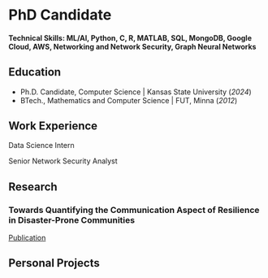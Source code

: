 # PhD Candidate
#### Technical Skills: ML/AI, Python, C, R, MATLAB, SQL, MongoDB, Google Cloud, AWS, Networking and Network Security, Graph Neural Networks


## Education
- Ph.D. Candidate, Computer Science | Kansas State University (_2024_)
- BTech., Mathematics and Computer Science | FUT, Minna (_2012_)

    

## Work Experience

Data Science Intern

Senior Network Security Analyst

## Research
### Towards Quantifying the Communication Aspect of Resilience in Disaster-Prone Communities
[Publication](https://www.nature.com/articles/s41598-024-59192-3)

## Personal Projects


